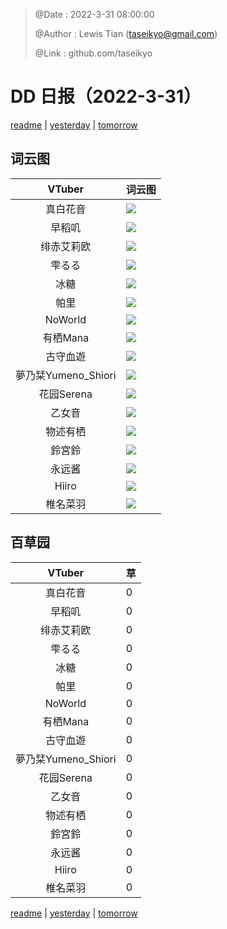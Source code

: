 > @Date    : 2022-3-31 08:00:00
>
> @Author  : Lewis Tian (taseikyo@gmail.com)
>
> @Link    : github.com/taseikyo

# DD 日报（2022-3-31）

[readme](../README.md) | [yesterday](2022-3-30.md) | [tomorrow](2022-4-1.md)

## 词云图

|VTuber|词云图|
|:-:|-|
|真白花音|![](../../images/daily/21402309_2022-3-31_purge_wordcloud.png)|
|早稻叽|![](../../images/daily/41682_2022-3-31_purge_wordcloud.png)|
|绯赤艾莉欧|![](../../images/daily/21396545_2022-3-31_purge_wordcloud.png)|
|雫るる|![](../../images/daily/21013446_2022-3-31_purge_wordcloud.png)|
|冰糖|![](../../images/daily/876396_2022-3-31_purge_wordcloud.png)|
|帕里|![](../../images/daily/4895312_2022-3-31_purge_wordcloud.png)|
|NoWorld|![](../../images/daily/21448649_2022-3-31_purge_wordcloud.png)|
|有栖Mana|![](../../images/daily/6542258_2022-3-31_purge_wordcloud.png)|
|古守血遊|![](../../images/daily/8725120_2022-3-31_purge_wordcloud.png)|
|夢乃栞Yumeno_Shiori|![](../../images/daily/14052636_2022-3-31_purge_wordcloud.png)|
|花园Serena|![](../../images/daily/14327465_2022-3-31_purge_wordcloud.png)|
|乙女音|![](../../images/daily/21320551_2022-3-31_purge_wordcloud.png)|
|物述有栖|![](../../images/daily/21449083_2022-3-31_purge_wordcloud.png)|
|鈴宮鈴|![](../../images/daily/21685677_2022-3-31_purge_wordcloud.png)|
|永远酱|![](../../images/daily/21701071_2022-3-31_purge_wordcloud.png)|
|Hiiro|![](../../images/daily/21919321_2022-3-31_purge_wordcloud.png)|
|椎名菜羽|![](../../images/daily/22347054_2022-3-31_purge_wordcloud.png)|

## 百草园

|VTuber|草|
|:-:|-|
|真白花音|0|
|早稻叽|0|
|绯赤艾莉欧|0|
|雫るる|0|
|冰糖|0|
|帕里|0|
|NoWorld|0|
|有栖Mana|0|
|古守血遊|0|
|夢乃栞Yumeno_Shiori|0|
|花园Serena|0|
|乙女音|0|
|物述有栖|0|
|鈴宮鈴|0|
|永远酱|0|
|Hiiro|0|
|椎名菜羽|0|

[readme](../README.md) | [yesterday](2022-3-30.md) | [tomorrow](2022-4-1.md)
